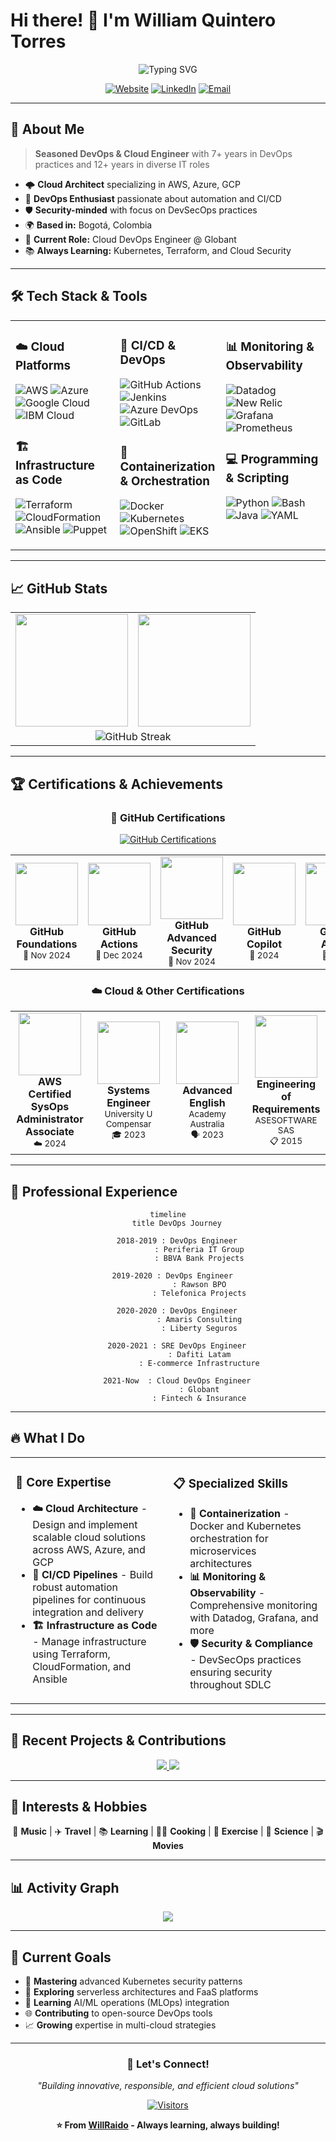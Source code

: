<!--
**WillRaido/WillRaido** is a ✨ _special_ ✨ repository because its `README.md` (this file) appears on your GitHub profile.

Here are some ideas to get you started:

- 🔭 I’m currently working on ...
- 🌱 I’m currently learning ...
- 👯 I’m looking to collaborate on ...
- 🤔 I’m looking for help with ...
- 💬 Ask me about ...
- 📫 How to reach me: ...
- 😄 Pronouns: ...
- ⚡ Fun fact: ...
-->
# Hi there! 👋 I'm William Quintero Torres

<div align="center">
  <img src="https://readme-typing-svg.herokuapp.com?font=Fira+Code&size=22&duration=3000&pause=1000&color=00D9FF&center=true&vCenter=true&width=435&lines=Cloud+DevOps+Engineer;Site+Reliability+Engineer;AWS+Certified+SysOps;7%2B+Years+Experience;Passionate+about+Cloud+%26+DevOps" alt="Typing SVG" />
</div>

<div align="center">
  
[![Website](https://img.shields.io/badge/Website-williamquintero.com-blue?style=for-the-badge&logo=google-chrome&logoColor=white)](https://www.williamquintero.com)
[![LinkedIn](https://img.shields.io/badge/LinkedIn-Connect-0077B5?style=for-the-badge&logo=linkedin&logoColor=white)](https://linkedin.com/in/williamquintero)
[![Email](https://img.shields.io/badge/Email-iwillraido%40gmail.com-D14836?style=for-the-badge&logo=gmail&logoColor=white)](mailto:iwillraido@gmail.com)

</div>

---

## 🚀 About Me

> **Seasoned DevOps & Cloud Engineer** with 7+ years in DevOps practices and 12+ years in diverse IT roles

- 🌩️ **Cloud Architect** specializing in AWS, Azure, GCP
- 🔧 **DevOps Enthusiast** passionate about automation and CI/CD
- 🛡️ **Security-minded** with focus on DevSecOps practices  
- 🌍 **Based in:** Bogotá, Colombia
- 🎯 **Current Role:** Cloud DevOps Engineer @ Globant
- 📚 **Always Learning:** Kubernetes, Terraform, and Cloud Security

---

## 🛠️ Tech Stack & Tools

<table align="center">
<tr>
<td valign="top" width="33%">

### ☁️ Cloud Platforms
![AWS](https://img.shields.io/badge/AWS-232F3E?style=for-the-badge&logo=amazon-aws&logoColor=white)
![Azure](https://img.shields.io/badge/Microsoft_Azure-0089D0?style=for-the-badge&logo=microsoft-azure&logoColor=white)
![Google Cloud](https://img.shields.io/badge/Google_Cloud-4285F4?style=for-the-badge&logo=google-cloud&logoColor=white)
![IBM Cloud](https://img.shields.io/badge/IBM_Cloud-1261FE?style=for-the-badge&logo=ibm-cloud&logoColor=white)

### 🏗️ Infrastructure as Code
![Terraform](https://img.shields.io/badge/Terraform-623CE4?style=for-the-badge&logo=terraform&logoColor=white)
![CloudFormation](https://img.shields.io/badge/CloudFormation-FF9900?style=for-the-badge&logo=amazon-aws&logoColor=white)
![Ansible](https://img.shields.io/badge/Ansible-EE0000?style=for-the-badge&logo=ansible&logoColor=white)
![Puppet](https://img.shields.io/badge/Puppet-FFAE1A?style=for-the-badge&logo=puppet&logoColor=black)

</td>
<td valign="top" width="33%">

### 🔄 CI/CD & DevOps
![GitHub Actions](https://img.shields.io/badge/GitHub_Actions-2088FF?style=for-the-badge&logo=github-actions&logoColor=white)
![Jenkins](https://img.shields.io/badge/Jenkins-D24939?style=for-the-badge&logo=jenkins&logoColor=white)
![Azure DevOps](https://img.shields.io/badge/Azure_DevOps-0078D7?style=for-the-badge&logo=azure-devops&logoColor=white)
![GitLab](https://img.shields.io/badge/GitLab-FCA326?style=for-the-badge&logo=gitlab&logoColor=white)

### 🐳 Containerization & Orchestration
![Docker](https://img.shields.io/badge/Docker-2496ED?style=for-the-badge&logo=docker&logoColor=white)
![Kubernetes](https://img.shields.io/badge/Kubernetes-326CE5?style=for-the-badge&logo=kubernetes&logoColor=white)
![OpenShift](https://img.shields.io/badge/OpenShift-EE0000?style=for-the-badge&logo=red-hat-open-shift&logoColor=white)
![EKS](https://img.shields.io/badge/Amazon_EKS-FF9900?style=for-the-badge&logo=amazon-eks&logoColor=white)

</td>
<td valign="top" width="33%">

### 📊 Monitoring & Observability
![Datadog](https://img.shields.io/badge/Datadog-632CA6?style=for-the-badge&logo=datadog&logoColor=white)
![New Relic](https://img.shields.io/badge/New_Relic-008C99?style=for-the-badge&logo=new-relic&logoColor=white)
![Grafana](https://img.shields.io/badge/Grafana-F46800?style=for-the-badge&logo=grafana&logoColor=white)
![Prometheus](https://img.shields.io/badge/Prometheus-E6522C?style=for-the-badge&logo=prometheus&logoColor=white)

### 💻 Programming & Scripting
![Python](https://img.shields.io/badge/Python-3776AB?style=for-the-badge&logo=python&logoColor=white)
![Bash](https://img.shields.io/badge/Bash-4EAA25?style=for-the-badge&logo=gnu-bash&logoColor=white)
![Java](https://img.shields.io/badge/Java-ED8B00?style=for-the-badge&logo=java&logoColor=white)
![YAML](https://img.shields.io/badge/YAML-CB171E?style=for-the-badge&logo=yaml&logoColor=white)

</td>
</tr>
</table>

---

## 📈 GitHub Stats

<div align="center">
<table>
<tr>
<td align="center" width="50%">
<img height="180em" src="https://github-readme-stats.vercel.app/api?username=WillRaido&show_icons=true&theme=tokyonight&include_all_commits=true&count_private=true"/>
</td>
<td align="center" width="50%">
<img height="180em" src="https://github-readme-stats.vercel.app/api/top-langs/?username=WillRaido&layout=compact&langs_count=8&theme=tokyonight"/>
</td>
</tr>
<tr>
<td colspan="2" align="center">
<img src="https://github-readme-streak-stats.herokuapp.com/?user=WillRaido&theme=tokyonight" alt="GitHub Streak" />
</td>
</tr>
</table>
</div>

---

## 🏆 Certifications & Achievements

<div align="center">

### 🐙 GitHub Certifications
[![GitHub Certifications](https://img.shields.io/badge/GitHub-5_Certifications-181717?style=for-the-badge&logo=github&logoColor=white)](https://github.com/WillRaido)

<table>
<tr>
<td align="center" width="20%">
<a href="https://www.credly.com/badges/github-foundations">
<img src="https://images.credly.com/images/024d0122-724d-4c5a-bd83-cfe3c4b7a073/image.png" width="100" height="100"/>
</a>
<br><strong>GitHub Foundations</strong>
<br><sub>🏅 Nov 2024</sub>
</td>
<td align="center" width="20%">
<a href="https://www.credly.com/badges/github-actions">
<img src="https://images.credly.com/images/c9ed294b-f8ac-48fa-a8c3-96dab1f110f2/image.png" width="100" height="100"/>
</a>
<br><strong>GitHub Actions</strong>
<br><sub>🏅 Dec 2024</sub>
</td>
<td align="center" width="20%">
<a href="https://www.credly.com/badges/github-advanced-security">
<img src="https://images.credly.com/size/340x340/images/89efc3e7-842b-4790-b09b-9ea5efc71ec3/image.png" width="100" height="100"/>
</a>
<br><strong>GitHub Advanced Security</strong>
<br><sub>🏅 Nov 2024</sub>
</td>
<td align="center" width="20%">
<a href="https://www.credly.com/badges/github-copilot">
<img src="https://images.credly.com/images/4bf30179-618a-4c1a-9951-03da0e872c02/image.png" width="100" height="100"/>
</a>
<br><strong>GitHub Copilot</strong>
<br><sub>🏅 2024</sub>
</td>
<td align="center" width="20%">
<a href="https://www.credly.com/badges/github-admin">
<img src="https://images.credly.com/images/7907e7d4-71ee-43dd-aa4c-dcc0b61ebf98/image.png" width="100" height="100"/>
</a>
<br><strong>GitHub Admin</strong>
<br><sub>🏅 2024</sub>
</td>
</tr>
</table>

### ☁️ Cloud & Other Certifications

<table>
<tr>
<td align="center" width="25%">
<a href="https://www.credly.com/badges/aws-certified-sysops-administrator-associate">
<img src="https://images.credly.com/images/f0d3fbb9-bfa7-4017-9989-7bde8eaf42b1/image.png" width="100" height="100"/>
</a>
<br><strong>AWS Certified SysOps</strong>
<br><strong>Administrator Associate</strong>
<br><sub>☁️ 2024</sub>
</td>
<td align="center" width="25%">
<img src="https://raw.githubusercontent.com/WillRaido/WillRaido/main/assets/university-icon.png" width="100" height="100" onerror="this.src='https://cdn-icons-png.flaticon.com/128/3002/3002543.png'"/>
<br><strong>Systems Engineer</strong>
<br><sub>University U Compensar</sub>
<br><sub>🎓 2023</sub>
</td>
<td align="center" width="25%">
<img src="https://raw.githubusercontent.com/WillRaido/WillRaido/main/assets/english-icon.png" width="100" height="100" onerror="this.src='https://cdn-icons-png.flaticon.com/128/3665/3665923.png'"/>
<br><strong>Advanced English</strong>
<br><sub>Academy Australia</sub>
<br><sub>🗣️ 2023</sub>
</td>
<td align="center" width="25%">
<img src="https://raw.githubusercontent.com/WillRaido/WillRaido/main/assets/requirements-icon.png" width="100" height="100" onerror="this.src='https://cdn-icons-png.flaticon.com/128/2620/2620590.png'"/>
<br><strong>Engineering of</strong>
<br><strong>Requirements</strong>
<br><sub>ASESOFTWARE SAS</sub>
<br><sub>📋 2015</sub>
</td>
</tr>
</table>

</div>

---

## 💼 Professional Experience

<div align="center">

```mermaid
timeline
    title DevOps Journey
    
    2018-2019 : DevOps Engineer
              : Periferia IT Group
              : BBVA Bank Projects
    
    2019-2020 : DevOps Engineer  
              : Rawson BPO
              : Telefonica Projects
    
    2020-2020 : DevOps Engineer
              : Amaris Consulting
              : Liberty Seguros
    
    2020-2021 : SRE DevOps Engineer
              : Dafiti Latam
              : E-commerce Infrastructure
    
    2021-Now  : Cloud DevOps Engineer
              : Globant
              : Fintech & Insurance
```

</div>

---

## 🔥 What I Do

<table align="center">
<tr>
<td valign="top" width="50%">

### 🎯 **Core Expertise**
- **☁️ Cloud Architecture** - Design and implement scalable cloud solutions across AWS, Azure, and GCP
- **🔄 CI/CD Pipelines** - Build robust automation pipelines for continuous integration and delivery
- **🏗️ Infrastructure as Code** - Manage infrastructure using Terraform, CloudFormation, and Ansible

</td>
<td valign="top" width="50%">

### 📋 **Specialized Skills**
- **🐳 Containerization** - Docker and Kubernetes orchestration for microservices architectures
- **📊 Monitoring & Observability** - Comprehensive monitoring with Datadog, Grafana, and more
- **🛡️ Security & Compliance** - DevSecOps practices ensuring security throughout SDLC

</td>
</tr>
</table>

---

## 🌟 Recent Projects & Contributions

<div align="center">
  <a href="https://github.com/WillRaido?tab=repositories">
    <img src="https://github-readme-stats.vercel.app/api/pin/?username=WillRaido&repo=terraform-aws-modules&theme=tokyonight" />
  </a>
  <a href="https://github.com/WillRaido?tab=repositories">
    <img src="https://github-readme-stats.vercel.app/api/pin/?username=WillRaido&repo=kubernetes-deployments&theme=tokyonight" />
  </a>
</div>

---

## 🎨 Interests & Hobbies

<div align="center">

🎵 **Music** | ✈️ **Travel** | 📚 **Learning** | 👨‍🍳 **Cooking** | 💪 **Exercise** | 🔬 **Science** | 🎬 **Movies**

</div>

---

## 📊 Activity Graph

<div align="center">
  <img src="https://github-readme-activity-graph.vercel.app/graph?username=WillRaido&theme=tokyo-night&bg_color=1a1b27&color=70a5fd&line=bf91f3&point=38bdae&area=true&hide_border=true" />
</div>

---

## 🎯 Current Goals

- 🚀 **Mastering** advanced Kubernetes security patterns
- 📱 **Exploring** serverless architectures and FaaS platforms  
- 🤖 **Learning** AI/ML operations (MLOps) integration
- 🌐 **Contributing** to open-source DevOps tools
- 📈 **Growing** expertise in multi-cloud strategies

---

<div align="center">

### 💬 Let's Connect!

*"Building innovative, responsible, and efficient cloud solutions"*

[![Visitors](https://visitor-badge.laobi.icu/badge?page_id=WillRaido.WillRaido&style=for-the-badge&color=00D9FF)](https://github.com/WillRaido)

**⭐ From [WillRaido](https://github.com/WillRaido) - Always learning, always building!**

</div>
